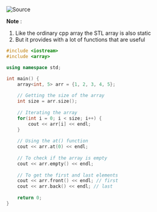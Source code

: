 ![Source](https://www.youtube.com/watch?v=WgMPrLX-zsA&t=297s)

**Note** :
1. Like the ordinary cpp array the STL array is also static
2. But it provides with a lot of functions that are useful

```cpp
#include <iostream>
#include <array>

using namespace std;

int main() {
	array<int, 5> arr = {1, 2, 3, 4, 5};
	
	// Getting the size of the array
	int size = arr.size();
	
	// Iterating the array
	for(int i = 0; i < size; i++) {
		cout << arr[i] << endl;
	}
	
	// Using the at() function
	cout << arr.at(0) << endl;
	
	// To check if the array is empty
	cout << arr.empty() << endl;
	
	// To get the first and last elements
	cout << arr.front() << endl; // first
	cout << arr.back() << endl; // last
	
	return 0;
}
```

